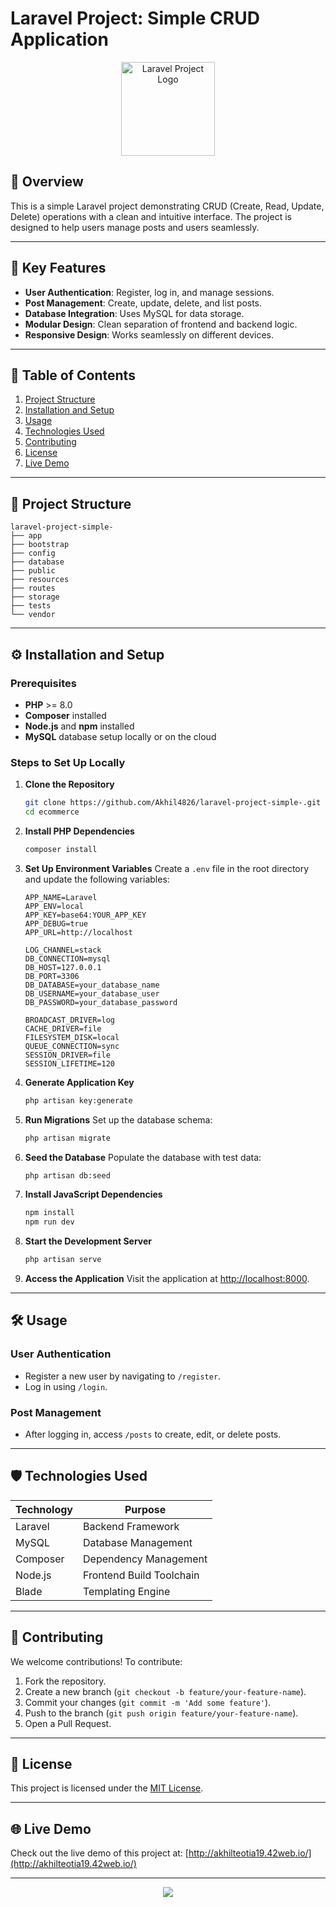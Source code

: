 # Laravel Project: Simple CRUD Application

<p align="center">
  <img src="https://via.placeholder.com/150" alt="Laravel Project Logo" width="150px">
</p>

## 🚀 **Overview**
This is a simple Laravel project demonstrating CRUD (Create, Read, Update, Delete) operations with a clean and intuitive interface. The project is designed to help users manage posts and users seamlessly. 

---

## 🔑 **Key Features**

- **User Authentication**: Register, log in, and manage sessions.
- **Post Management**: Create, update, delete, and list posts.
- **Database Integration**: Uses MySQL for data storage.
- **Modular Design**: Clean separation of frontend and backend logic.
- **Responsive Design**: Works seamlessly on different devices.

---

## 📖 **Table of Contents**
1. [Project Structure](#project-structure)
2. [Installation and Setup](#installation-and-setup)
3. [Usage](#usage)
4. [Technologies Used](#technologies-used)
5. [Contributing](#contributing)
6. [License](#license)
7. [Live Demo](#live-demo)

---

## 📁 **Project Structure** <a name="project-structure"></a>
```
laravel-project-simple-
├── app
├── bootstrap
├── config
├── database
├── public
├── resources
├── routes
├── storage
├── tests
└── vendor
```
---

## ⚙️ **Installation and Setup** <a name="installation-and-setup"></a>

### Prerequisites
- **PHP** >= 8.0
- **Composer** installed
- **Node.js** and **npm** installed
- **MySQL** database setup locally or on the cloud

### Steps to Set Up Locally
1. **Clone the Repository**
    ```bash
    git clone https://github.com/Akhil4826/laravel-project-simple-.git
    cd ecommerce
    ```

2. **Install PHP Dependencies**
    ```bash
    composer install
    ```

3. **Set Up Environment Variables**
    Create a `.env` file in the root directory and update the following variables:
    ```env
    APP_NAME=Laravel
    APP_ENV=local
    APP_KEY=base64:YOUR_APP_KEY
    APP_DEBUG=true
    APP_URL=http://localhost

    LOG_CHANNEL=stack
    DB_CONNECTION=mysql
    DB_HOST=127.0.0.1
    DB_PORT=3306
    DB_DATABASE=your_database_name
    DB_USERNAME=your_database_user
    DB_PASSWORD=your_database_password

    BROADCAST_DRIVER=log
    CACHE_DRIVER=file
    FILESYSTEM_DISK=local
    QUEUE_CONNECTION=sync
    SESSION_DRIVER=file
    SESSION_LIFETIME=120
    ```

4. **Generate Application Key**
    ```bash
    php artisan key:generate
    ```

5. **Run Migrations**
    Set up the database schema:
    ```bash
    php artisan migrate
    ```

6. **Seed the Database**
    Populate the database with test data:
    ```bash
    php artisan db:seed
    ```

7. **Install JavaScript Dependencies**
    ```bash
    npm install
    npm run dev
    ```

8. **Start the Development Server**
    ```bash
    php artisan serve
    ```

9. **Access the Application**
    Visit the application at [http://localhost:8000](http://localhost:8000).

---

## 🛠️ **Usage** <a name="usage"></a>

### User Authentication
- Register a new user by navigating to `/register`.
- Log in using `/login`.

### Post Management
- After logging in, access `/posts` to create, edit, or delete posts.

---

## 🛡️ **Technologies Used** <a name="technologies-used"></a>

| **Technology** | **Purpose**              |
|----------------|--------------------------|
| Laravel        | Backend Framework        |
| MySQL          | Database Management      |
| Composer       | Dependency Management    |
| Node.js        | Frontend Build Toolchain |
| Blade          | Templating Engine        |

---

## 🤝 **Contributing** <a name="contributing"></a>

We welcome contributions! To contribute:
1. Fork the repository.
2. Create a new branch (`git checkout -b feature/your-feature-name`).
3. Commit your changes (`git commit -m 'Add some feature'`).
4. Push to the branch (`git push origin feature/your-feature-name`).
5. Open a Pull Request.

---

## 📜 **License** <a name="license"></a>

This project is licensed under the [MIT License](LICENSE).

---

## 🌐 **Live Demo** <a name="live-demo"></a>

Check out the live demo of this project at: [http://akhilteotia19.42web.io/](http://akhilteotia19.42web.io/)

---

<p align="center">
  <img src="https://readme-typing-svg.herokuapp.com?font=Fira+Code&color=4CAF50&size=24&center=true&vCenter=true&width=700&lines=Happy+Coding+%F0%9F%92%BB%F0%9F%A7%BB">
</p>
